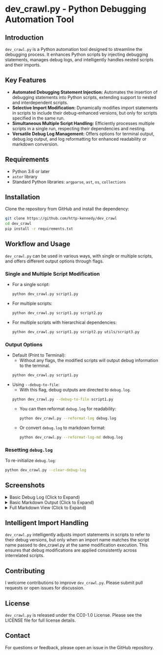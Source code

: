 # dev_crawl.py - Python Debugging Automation Tool

## Introduction
`dev_crawl.py` is a Python automation tool designed to streamline the debugging process. It enhances Python scripts by injecting debugging statements, manages debug logs, and intelligently handles nested scripts and their imports.

## Key Features
- **Automated Debugging Statement Injection:** Automates the insertion of debugging statements into Python scripts, extending support to nested and interdependent scripts.
- **Selective Import Modification:** Dynamically modifies import statements in scripts to include their debug-enhanced versions, but only for scripts specified in the same run.
- **Simultaneous Multiple Script Handling:** Efficiently processes multiple scripts in a single run, respecting their dependencies and nesting.
- **Versatile Debug Log Management:** Offers options for terminal output, debug.log output, and log reformatting for enhanced readability or markdown conversion.

## Requirements
- Python 3.6 or later
- `astor` library
- Standard Python libraries: `argparse`, `ast`, `os`, `collections`

## Installation
Clone the repository from GitHub and install the dependency:

```bash
git clone https://github.com/http-kennedy/dev_crawl
cd dev_crawl
pip install -r requirements.txt
```

## Workflow and Usage

`dev_crawl.py` can be used in various ways, with single or multiple scripts, and offers different output options through flags.

### Single and Multiple Script Modification
- For a single script:
  ```bash
  python dev_crawl.py script1.py
  ```
- For multiple scripts:
  ```bash
  python dev_crawl.py script1.py script2.py
  ```
- For multiple scripts with hierarchical dependencies:
  ```bash
  python dev_crawl.py script1.py script2.py utils/script3.py
  ```

### Output Options
- Default (Print to Terminal):
  - Without any flags, the modified scripts will output debug information to the terminal.
  ```bash
  python dev_crawl.py script1.py
  ```
- Using `--debug-to-file`:
  - With this flag, debug outputs are directed to `debug.log`.
  ```bash
  python dev_crawl.py --debug-to-file script1.py
  ```
  - You can then reformat `debug.log` for readability:
    ```bash
    python dev_crawl.py --reformat-log debug.log
    ```
  - Or convert `debug.log` to markdown format:
    ```bash
    python dev_crawl.py --reformat-log-md debug.log
    ```

### Resetting `debug.log`
To re-initialize `debug.log`:
```bash
python dev_crawl.py --clear-debug-log
```
## Screenshots

<details>
  <summary>Basic Debug Log (Click to Expand)</summary>
  <a href="full_size_basic_debug_log.png">
    <img src="screenshots/debug_log.png" alt="Basic Debug Log" width="500"/>
  </a>
</details>

<details>
  <summary>Basic Markdown Output (Click to Expand)</summary>
  <a href="full_size_basic_markdown_output.png">
    <img src="screenshots/markdown_log_basic.png" alt="Basic Markdown Output" width="500"/>
  </a>
</details>

<details>
  <summary>Full Markdown View (Click to Expand)</summary>
  <a href="full_size_full_markdown_view.png">
    <img src="screenshots/markdown_log_full.png" alt="Full Markdown View" width="500"/>
  </a>
</details>


## Intelligent Import Handling
`dev_crawl.py` intelligently adjusts import statements in scripts to refer to their debug versions, but only when an import name matches the script name passed to dev_crawl.py at the same modification execution. This ensures that debug modifications are applied consistently across interrelated scripts.

## Contributing
I welcome contributions to improve `dev_crawl.py`. Please submit pull requests or open issues for discussion.

## License
`dev_crawl.py` is released under the CC0-1.0 License. Please see the LICENSE file for full license details.

## Contact
For questions or feedback, please open an issue in the GitHub repository.
